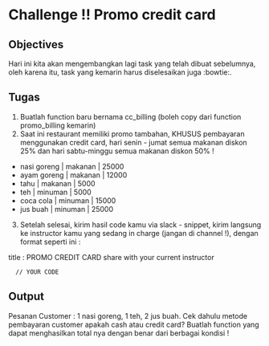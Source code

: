 # Challenge !! Promo credit card

## Objectives

Hari ini kita akan mengembangkan lagi task yang telah dibuat sebelumnya, oleh karena itu, task yang kemarin harus diselesaikan juga :bowtie:.

## Tugas 
1. Buatlah function baru bernama cc_billing (boleh copy dari function promo_billing kemarin)
2. Saat ini restaurant memiliki promo tambahan, KHUSUS pembayaran menggunakan credit card, hari senin - jumat semua makanan diskon 25% dan hari sabtu-minggu semua makanan diskon 50% !
  - nasi goreng | makanan | 25000
  - ayam goreng | makanan | 12000
  - tahu        | makanan | 5000
  - teh         | minuman | 5000
  - coca cola   | minuman | 15000
  - jus buah    | minuman | 25000
3. Setelah selesai, kirim hasil code kamu via slack - snippet, kirim langsung ke instructor kamu yang sedang in charge (jangan di channel !), dengan format seperti ini :

title : PROMO CREDIT CARD
share with your current instructor
```
  // YOUR CODE
```

## Output
Pesanan Customer : 1 nasi goreng, 1 teh, 2 jus buah.
Cek dahulu metode pembayaran customer apakah cash atau credit card?
Buatlah function yang dapat menghasilkan total nya dengan benar dari berbagai kondisi !
